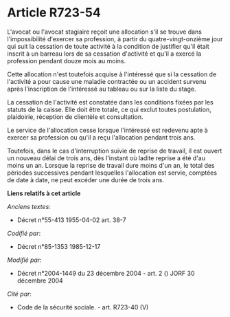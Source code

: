 # Article R723-54

L'avocat ou l'avocat stagiaire reçoit une allocation s'il se trouve dans l'impossibilité d'exercer sa profession, à partir du
quatre-vingt-onzième jour qui suit la cessation de toute activité à la condition de justifier qu'il était inscrit à un
barreau lors de sa cessation d'activité et qu'il a exercé la profession pendant douze mois au moins.

Cette allocation n'est toutefois acquise à l'intéressé que si la cessation de l'activité a pour cause une maladie contractée
ou un accident survenu après l'inscription de l'intéressé au tableau ou sur la liste du stage.

La cessation de l'activité est constatée dans les conditions fixées par les statuts de la caisse. Elle doit être totale, ce
qui exclut toutes postulation, plaidoirie, réception de clientèle et consultation.

Le service de l'allocation cesse lorsque l'intéressé est redevenu apte à exercer sa profession ou qu'il a reçu l'allocation
pendant trois ans.

Toutefois, dans le cas d'interruption suivie de reprise de travail, il est ouvert un nouveau délai de trois ans, dès
l'instant où ladite reprise a été d'au moins un an. Lorsque la reprise de travail dure moins d'un an, le total des périodes
successives pendant lesquelles l'allocation est servie, comptées de date à date, ne peut excéder une durée de trois ans.

**Liens relatifs à cet article**

_Anciens textes_:

  - Décret n°55-413 1955-04-02 art. 38-7

_Codifié par_:

  - Décret n°85-1353 1985-12-17

_Modifié par_:

  - Décret n°2004-1449 du 23 décembre 2004 - art. 2 () JORF 30 décembre 2004

_Cité par_:

  - Code de la sécurité sociale. - art. R723-40 (V)
